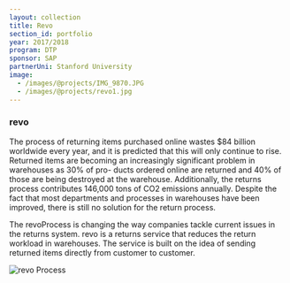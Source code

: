 ```yaml
---
layout: collection
title: Revo
section_id: portfolio
year: 2017/2018
program: DTP
sponsor: SAP
partnerUni: Stanford University
image:
  - /images/@projects/IMG_9870.JPG
  - /images/@projects/revo1.jpg
---
```


### revo

The process of returning items purchased online wastes $84 billion worldwide every year, and it is predicted that this will only continue to rise. Returned items are becoming an increasingly significant problem in warehouses as 30% of pro- ducts ordered online are returned and 40% of those are being destroyed at the warehouse. Additionally, the returns process contributes 146,000 tons of CO2 emissions annually. Despite the fact that most departments and processes in warehouses have been improved, there is still no solution for the return process.

The revoProcess is changing the way companies tackle current issues in the returns system. revo is a returns service that reduces the return workload in warehouses. The service is built on the idea of sending returned items directly from customer to customer.


![revo Process]({{site.baseurl}}/images/@projects/revo_process_detail-01.png)
